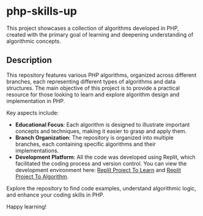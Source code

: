 # php-skills-up

This project showcases a collection of algorithms developed in PHP, created with the primary goal of learning and deepening understanding of algorithmic concepts.

## Description

This repository features various PHP algorithms, organized across different branches, each representing different types of algorithms and data structures. The main objective of this project is to provide a practical resource for those looking to learn and explore algorithm design and implementation in PHP.

Key aspects include:

- **Educational Focus**: Each algorithm is designed to illustrate important concepts and techniques, making it easier to grasp and apply them.
- **Branch Organization**: The repository is organized into multiple branches, each containing specific algorithms and their implementations.
- **Development Platform**: All the code was developed using Replit, which facilitated the coding process and version control. You can view the development environment here: [Replit Project To Learn](https://replit.com/@KarenVelasquez5/StepsPHP) and [Replit Project To Algorithm](https://replit.com/@KarenVelasquez5/algoritmoPHP).

Explore the repository to find code examples, understand algorithmic logic, and enhance your coding skills in PHP.

Happy learning!

